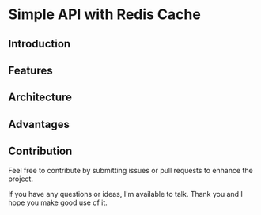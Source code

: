 # Simple API with Redis Cache

## <a name="apresentation">Introduction</a>



## <a name="Features">Features</a>



## <a name="Architecture">Architecture</a>




## <a name="Advantages">Advantages</a>



## <a name="contribution">Contribution</a>

Feel free to contribute by submitting issues or pull requests to enhance the project.

If you have any questions or ideas, I'm available to talk. Thank you and I hope you make good use of it.
